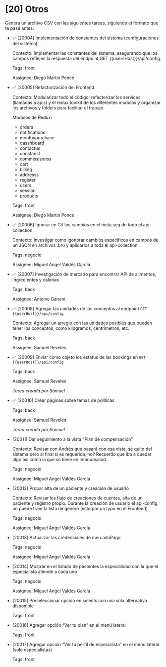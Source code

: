 # [20] Otros

Genera un archivo CSV con las siguientes tareas, siguiendo el formato que te pasé antes:

- ✅ [20004] Implementación de constantes del sistema (configuraciones del sistema)

  Contexto: Implementar las constantes del sistema, asegurando que los campos reflejen la respuesta del endpoint GET {{usersHost}}/api/config.

  Tags: front

  Assignee: Diego Martin Ponce

- ✅ [20005] Refactorización del Frontend

  Contexto: Modularizar todo el código; refactorizar los services (llamadas a apis) y el redux toolkit de los diferentes modulos y organizar los archivos y folders para facilitar el trabajo.

  Modulos de Redux:

  - orders
  - notifications
  - monthypurchase
  - dasshboard
  - contactus
  - constanst
  - commissisonss
  - cart
  - billing
  - addresss
  - register
  - users
  - session
  - products

  Tags: front

  Assignee: Diego Martin Ponce

- ✅ [20006] Ignorar en Git los cambios en el meta.seq de todo el api-collection

  Contexto: Investigar como igonorar cambios especificos en campos de un JSON en archivos .bru y aplicarlos a toda el api-collection

  Tags: negocio

  Assignee: Miguel Angel Valdés García

- ✅ [20007] Investigación de mercado para encontrar API de alimentos, ingredientes y calorias

  Tags: back

  Assignee: Antoine Ganem

- ✅ [20008] Agregar las unidades de los conceptos al endpoint `GET {{userHost}}/api/config`

  Contexto: Agregar un arreglo con las unidades posibles que pueden tener los conceptos, como kilogramos, centrimetros, etc.

  Tags: back

  Assignee: Samuel Reveles

- ✅ [20009] Enviar como objeto los estatus de las bookings en `GET {{userHost}}/api/config`

  Tags: back

  Assignee: Samuel Reveles

  _Tarea creada por Samuel_

- ✅ [20010] Crear páginas sobre temas de políticas

  Tags: back

  Assignee: Samuel Reveles

  _Tarea creada por Samuel_

- [20011] Dar seguimiento a la vista "Plan de compensación"

  Contexto: Revisar con Andrés que pasará con esa vista, se quito del sistema pero al final si es requerida, no? Recuerdo que iba a quedar algo así como la que se tiene en Inmnuosalud.

  Tags: negocio

  Assignee: Miguel Angel Valdés García

- [20012] Probar alta de un paciente y creación de usuario

  Contexto: Revisar los flujo de creaciones de cuentas, alta de un paciente y registro propio.
  Durante la creación de usuario el api-config no puede traer la lista de genero (esto por un typo en el Frontend)

  Tags: negocio

  Assignee: Miguel Angel Valdés García

- [20013] Actualizar las credenciales de mercadoPago

  Tags: negocio

  Assignee: Miguel Angel Valdés García

- [20014] Mostrar en el listado de pacientes la especialidad con la que el especialista atiende a cada uno

  Tags: negocio

  Assignee: Miguel Angel Valdés García

- [20015] Preseleccionar opción en selects con una sola alternativa disponible

  Tags: front

- [20016] Agregar opción “Ver tu plan” en el menú lateral

  Tags: front

- [20017] Agregar opción “Ver tu perfil de especialista” en el menú lateral (solo especialistas)

  Tags: front
